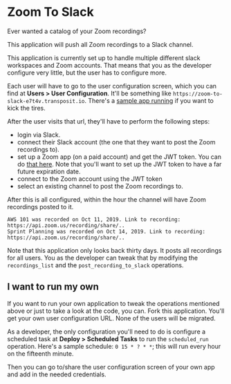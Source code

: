 # Zoom To Slack
Ever wanted a catalog of your Zoom recordings? 

This application will push all Zoom recordings to a Slack channel.

This application is currently set up to handle multiple different slack workspaces and Zoom accounts. That means that you as the developer configure very little, but the user has to configure more.

Each user will have to go to the user configuration screen, which you can find at **Users > User Configuration**. It'll be something like `https://zoom-to-slack-e7t4v.transposit.io`. There's a [sample app running](https://zoom-to-slack-e7t4v.transposit.io) if you want to kick the tires.

After the user visits that url, they'll have to perform the following steps:

* login via Slack.
* connect their Slack account (the one that they want to post the Zoom recordings to). 
* set up a Zoom app (on a paid account) and get the JWT token. You can do [that here](https://marketplace.zoom.us/develop/create). Note that you'll want to set up the JWT token to have a far future expiration date.
* connect to the Zoom account using the JWT token
* select an existing channel to post the Zoom recordings to.

After this is all configured, within the hour the channel will have Zoom recordings posted to it.

```
AWS 101 was recorded on Oct 11, 2019. Link to recording: https://api.zoom.us/recording/share/..
Sprint Planning was recorded on Oct 14, 2019. Link to recording: https://api.zoom.us/recording/share/..
```

Note that this application only looks back thirty days. It posts all recordings for all users. You as the developer can tweak that by modifying the `recordings_list` and the `post_recording_to_slack` operations.

## I want to run my own

If you want to run your own application to tweak the operations mentioned above or just to take a look at the code, you can. Fork this application. You'll get your own user configuration URL. None of the users will be migrated.

As a developer, the only configuration you'll need to do is configure a scheduled task at **Deploy > Scheduled Tasks** to run the `scheduled_run` operation. Here's a sample schedule: `0 15 * ? * *`; this will run every hour on the fifteenth minute.

Then you can go to/share the user configuration screen of your own app and add in the needed credentials.

